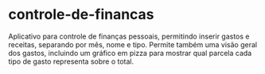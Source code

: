 # controle-de-financas
Aplicativo para controle de finanças pessoais, permitindo inserir gastos e receitas, separando por mês, nome e tipo. Permite também uma visão geral dos gastos, incluindo um gráfico em pizza para mostrar qual parcela cada tipo de gasto representa sobre o total.
